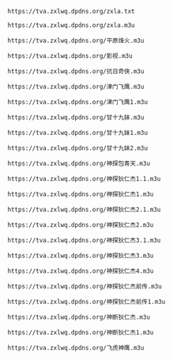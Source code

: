 ```
https://tva.zxlwq.dpdns.org/zxla.txt
```
```
https://tva.zxlwq.dpdns.org/zxla.m3u
```
```
https://tva.zxlwq.dpdns.org/平原烽火.m3u
```
```
https://tva.zxlwq.dpdns.org/影视.m3u
```
```
https://tva.zxlwq.dpdns.org/抗日奇侠.m3u
```
```
https://tva.zxlwq.dpdns.org/津门飞鹰.m3u
```
```
https://tva.zxlwq.dpdns.org/津门飞鹰1.m3u
```
```
https://tva.zxlwq.dpdns.org/甘十九妹.m3u
```
```
https://tva.zxlwq.dpdns.org/甘十九妹1.m3u
```
```
https://tva.zxlwq.dpdns.org/甘十九妹2.m3u
```
```
https://tva.zxlwq.dpdns.org/神探包青天.m3u
```
```
https://tva.zxlwq.dpdns.org/神探狄仁杰1.1.m3u
```
```
https://tva.zxlwq.dpdns.org/神探狄仁杰1.m3u
```
```
https://tva.zxlwq.dpdns.org/神探狄仁杰2.1.m3u
```
```
https://tva.zxlwq.dpdns.org/神探狄仁杰2.m3u
```
```
https://tva.zxlwq.dpdns.org/神探狄仁杰3.1.m3u
```
```
https://tva.zxlwq.dpdns.org/神探狄仁杰3.m3u
```
```
https://tva.zxlwq.dpdns.org/神探狄仁杰4.m3u
```
```
https://tva.zxlwq.dpdns.org/神探狄仁杰前传.m3u
```
```
https://tva.zxlwq.dpdns.org/神探狄仁杰前传1.m3u
```
```
https://tva.zxlwq.dpdns.org/神断狄仁杰.m3u
```
```
https://tva.zxlwq.dpdns.org/神断狄仁杰1.m3u
```
```
https://tva.zxlwq.dpdns.org/飞虎神鹰.m3u
```
